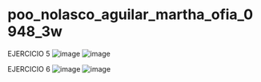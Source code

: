 # poo_nolasco_aguilar_martha_ofia_0948_3w
EJERCICIO 5 
![image](https://github.com/user-attachments/assets/008abb5d-7608-45ca-9430-3adcbc426b12)
![image](https://github.com/user-attachments/assets/0e51616d-c708-46a8-a2d4-fa51d67faed0)

EJERCICIO 6
![image](https://github.com/user-attachments/assets/a7e50518-870d-485f-be5a-cc2dea27ff69)
![image](https://github.com/user-attachments/assets/268f8fe0-5ad8-405b-a07e-1051bc581fc4)



